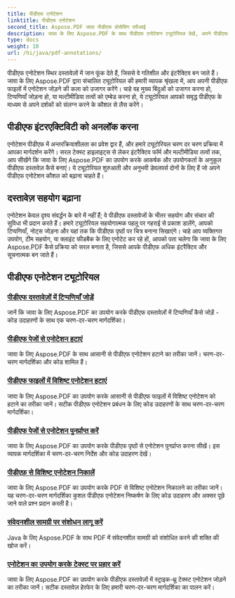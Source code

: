 ```yaml
---
title: पीडीएफ एनोटेशन
linktitle: पीडीएफ एनोटेशन
second_title: Aspose.PDF जावा पीडीएफ प्रोसेसिंग एपीआई
description: जावा के लिए Aspose.PDF के साथ पीडीएफ एनोटेशन ट्यूटोरियल देखें, अपने पीडीएफ में अन्तरक्रियाशीलता, टिप्पणियाँ और बहुत कुछ जोड़ना सीखें।
type: docs
weight: 10
url: /hi/java/pdf-annotations/
---
```


पीडीएफ एनोटेशन स्थिर दस्तावेज़ों में जान फूंक देते हैं, जिससे वे गतिशील और इंटरैक्टिव बन जाते हैं। जावा के लिए Aspose.PDF द्वारा संचालित ट्यूटोरियल की हमारी व्यापक श्रृंखला में, आप अपनी पीडीएफ फाइलों में एनोटेशन जोड़ने की कला को उजागर करेंगे। चाहे वह मुख्य बिंदुओं को उजागर करना हो, टिप्पणियाँ जोड़ना हो, या मल्टीमीडिया तत्वों को एम्बेड करना हो, ये ट्यूटोरियल आपको समृद्ध पीडीएफ के माध्यम से अपने दर्शकों को संलग्न करने के कौशल से लैस करेंगे।

## पीडीएफ इंटरएक्टिविटी को अनलॉक करना

एनोटेशन पीडीएफ में अन्तरक्रियाशीलता का प्रवेश द्वार हैं, और हमारे ट्यूटोरियल चरण दर चरण प्रक्रिया में आपका मार्गदर्शन करेंगे। सरल टेक्स्ट हाइलाइट्स से लेकर इंटरैक्टिव फॉर्म और मल्टीमीडिया तत्वों तक, आप सीखेंगे कि जावा के लिए Aspose.PDF का उपयोग करके आकर्षक और उपयोगकर्ता के अनुकूल पीडीएफ दस्तावेज़ कैसे बनाएं। ये ट्यूटोरियल शुरुआती और अनुभवी डेवलपर्स दोनों के लिए हैं जो अपने पीडीएफ एनोटेशन कौशल को बढ़ाना चाहते हैं।

## दस्तावेज़ सहयोग बढ़ाना

एनोटेशन केवल दृश्य संवर्द्धन के बारे में नहीं हैं; वे पीडीएफ दस्तावेजों के भीतर सहयोग और संचार की सुविधा भी प्रदान करते हैं। हमारे ट्यूटोरियल सहयोगात्मक पहलू पर गहराई से प्रकाश डालेंगे, आपको टिप्पणियाँ, नोट्स जोड़ना और यहां तक कि पीडीएफ पृष्ठों पर चित्र बनाना सिखाएंगे। चाहे आप व्यक्तिगत उपयोग, टीम सहयोग, या क्लाइंट फीडबैक के लिए एनोटेट कर रहे हों, आपको पता चलेगा कि जावा के लिए Aspose.PDF कैसे प्रक्रिया को सरल बनाता है, जिससे आपके पीडीएफ अधिक इंटरैक्टिव और सूचनात्मक बन जाते हैं।

## पीडीएफ एनोटेशन ट्यूटोरियल
### [पीडीएफ दस्तावेज़ों में टिप्पणियाँ जोड़ें](./add-comments-pdf-documents/)
जानें कि जावा के लिए Aspose.PDF का उपयोग करके पीडीएफ दस्तावेज़ों में टिप्पणियाँ कैसे जोड़ें - कोड उदाहरणों के साथ एक चरण-दर-चरण मार्गदर्शिका।
### [पीडीएफ पेजों से एनोटेशन हटाएं](./remove-annotations-pdf-pages/)
जावा के लिए Aspose.PDF के साथ आसानी से पीडीएफ एनोटेशन हटाने का तरीका जानें। चरण-दर-चरण मार्गदर्शिका और कोड शामिल हैं।
### [पीडीएफ फाइलों में विशिष्ट एनोटेशन हटाएं](./delete-specific-annotations-pdf-files/)
जावा के लिए Aspose.PDF का उपयोग करके आसानी से पीडीएफ फाइलों में विशिष्ट एनोटेशन को हटाने का तरीका जानें। सटीक पीडीएफ एनोटेशन प्रबंधन के लिए कोड उदाहरणों के साथ चरण-दर-चरण मार्गदर्शिका।
### [पीडीएफ पेजों से एनोटेशन पुनर्प्राप्त करें](./retrieve-annotations-pdf-pages/)
जावा के लिए Aspose.PDF का उपयोग करके पीडीएफ पृष्ठों से एनोटेशन पुनर्प्राप्त करना सीखें। इस व्यापक मार्गदर्शिका में चरण-दर-चरण निर्देश और कोड उदाहरण देखें।
### [पीडीएफ़ से विशिष्ट एनोटेशन निकालें](./extract-specific-annotation-pdfs/)
जावा के लिए Aspose.PDF का उपयोग करके PDF से विशिष्ट एनोटेशन निकालने का तरीका जानें। यह चरण-दर-चरण मार्गदर्शिका कुशल पीडीएफ एनोटेशन निष्कर्षण के लिए कोड उदाहरण और अक्सर पूछे जाने वाले प्रश्न प्रदान करती है।
### [संवेदनशील सामग्री पर संशोधन लागू करें](./apply-redaction-sensitive-content/)
Java के लिए Aspose.PDF के साथ PDF में संवेदनशील सामग्री को संशोधित करने की शक्ति की खोज करें।
### [एनोटेशन का उपयोग करके टेक्स्ट पर प्रहार करें](./strike-through-text-using-annotations/)
जावा के लिए Aspose.PDF का उपयोग करके पीडीएफ दस्तावेज़ों में स्ट्राइक-थ्रू टेक्स्ट एनोटेशन जोड़ने का तरीका जानें। सटीक दस्तावेज़ हेरफेर के लिए हमारी चरण-दर-चरण मार्गदर्शिका का पालन करें।